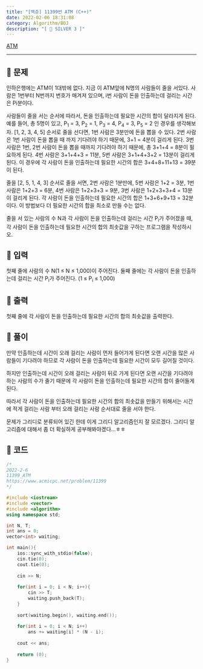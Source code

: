 ```yaml
---
title: "[백준] 11399번 ATM (C++)"
date: 2022-02-06 18:31:08
category: Algorithm/BOJ
description: "[ 🤍 SILVER 3 ]"
---
```


[ATM](https://www.acmicpc.net/problem/11399)

- - -

## 🌟 문제

인하은행에는 ATM이 1대밖에 없다. 지금 이 ATM앞에 N명의 사람들이 줄을 서있다. 사람은 1번부터 N번까지 번호가 매겨져 있으며, i번 사람이 돈을 인출하는데 걸리는 시간은 Pi분이다.

사람들이 줄을 서는 순서에 따라서, 돈을 인출하는데 필요한 시간의 합이 달라지게 된다. 예를 들어, 총 5명이 있고, P<sub>1</sub>  = 3,  P<sub>2</sub>  = 1,  P<sub>3</sub>  = 4,  P<sub>4</sub>  = 3,  P<sub>5</sub>  = 2 인 경우를 생각해보자. [1, 2, 3, 4, 5] 순서로 줄을 선다면, 1번 사람은 3분만에 돈을 뽑을 수 있다. 2번 사람은 1번 사람이 돈을 뽑을 때 까지 기다려야 하기 때문에, 3+1 = 4분이 걸리게 된다. 3번 사람은 1번, 2번 사람이 돈을 뽑을 때까지 기다려야 하기 때문에, 총 3+1+4 = 8분이 필요하게 된다. 4번 사람은 3+1+4+3 = 11분, 5번 사람은 3+1+4+3+2 = 13분이 걸리게 된다. 이 경우에 각 사람이 돈을 인출하는데 필요한 시간의 합은 3+4+8+11+13 = 39분이 된다.

줄을 [2, 5, 1, 4, 3] 순서로 줄을 서면, 2번 사람은 1분만에, 5번 사람은 1+2 = 3분, 1번 사람은 1+2+3 = 6분, 4번 사람은 1+2+3+3 = 9분, 3번 사람은 1+2+3+3+4 = 13분이 걸리게 된다. 각 사람이 돈을 인출하는데 필요한 시간의 합은 1+3+6+9+13 = 32분이다. 이 방법보다 더 필요한 시간의 합을 최소로 만들 수는 없다.

줄을 서 있는 사람의 수 N과 각 사람이 돈을 인출하는데 걸리는 시간  P<sub>i</sub>가 주어졌을 때, 각 사람이 돈을 인출하는데 필요한 시간의 합의 최솟값을 구하는 프로그램을 작성하시오.

## 🌟 입력

첫째 줄에 사람의 수 N(1 ≤ N ≤ 1,000)이 주어진다. 둘째 줄에는 각 사람이 돈을 인출하는데 걸리는 시간 P<sub>i</sub>가 주어진다. (1 ≤ P<sub>i</sub> ≤ 1,000)

## 🌟 출력

첫째 줄에 각 사람이 돈을 인출하는데 필요한 시간의 합의 최솟값을 출력한다.

## 🌟 풀이

만약 인출하는데 시간이 오래 걸리는 사람이 먼저 들어가게 된다면 오랜 시간을 많은 사람들이 기다려야 하므로 각 사람이 돈을 인출하는데 필요한 시간이 모두 길어질 것이다. 

하지만 인출하는데 시간이 오래 걸리는 사람이 뒤로 가게 된다면 오랜 시간을 기다려야 하는 사람의 수가 줄기 때문에 각 사람이 돈을 인출하는데 필요한 시간의 합이 줄어들게 된다.

따라서  각 사람이 돈을 인출하는데 필요한 시간의 합의 최솟값을 만들기 위해서는 시간에 적게 걸리는 사람 부터 오래 걸리는 사람 순서대로 줄을 서야 한다.

문제가 그리디로 분류되어 있긴 한데 이게 그리디 알고리즘인지 잘 모르겠다. 그리디 알고리즘에 대해서 좀 더 확실하게 공부해봐야겠다...ㅎㅎ

## 🌟 코드

```cpp
/*
2022-2-6
11399_ATM
https://www.acmicpc.net/problem/11399
*/

#include <iostream>
#include <vector>
#include <algorithm>
using namespace std;

int N, T;
int ans = 0;
vector<int> waiting;

int main(){
    ios::sync_with_stdio(false);
    cin.tie(0);
    cout.tie(0);
    
    cin >> N;
    
    for(int i = 0; i < N; i++){
        cin >> T;
        waiting.push_back(T);
    }
    
    sort(waiting.begin(), waiting.end());
    
    for(int i = 0; i < N; i++)
        ans += waiting[i] * (N - i);
        
    cout << ans;
    
    return (0);
}
```